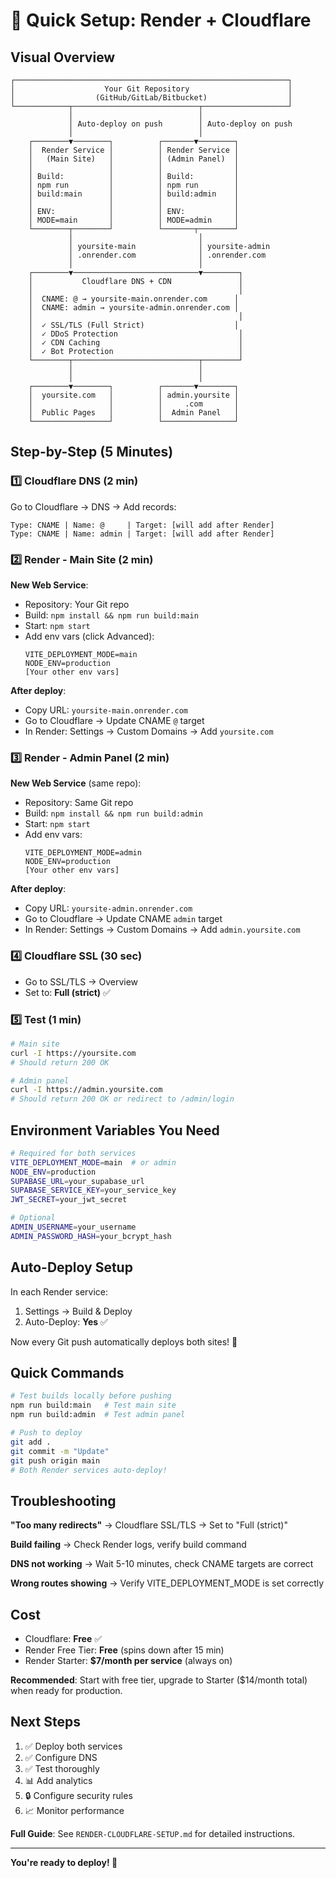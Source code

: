 # 🚀 Quick Setup: Render + Cloudflare

## Visual Overview

```
┌─────────────────────────────────────────────────────────────┐
│                    Your Git Repository                      │
│                  (GitHub/GitLab/Bitbucket)                  │
└────────────┬────────────────────────────┬───────────────────┘
             │                            │
             │ Auto-deploy on push        │ Auto-deploy on push
             │                            │
    ┌────────▼────────┐          ┌───────▼────────┐
    │  Render Service │          │ Render Service │
    │   (Main Site)   │          │ (Admin Panel)  │
    │                 │          │                │
    │ Build:          │          │ Build:         │
    │ npm run         │          │ npm run        │
    │ build:main      │          │ build:admin    │
    │                 │          │                │
    │ ENV:            │          │ ENV:           │
    │ MODE=main       │          │ MODE=admin     │
    └────────┬────────┘          └───────┬────────┘
             │                            │
             │ yoursite-main              │ yoursite-admin
             │ .onrender.com              │ .onrender.com
             │                            │
    ┌────────▼────────────────────────────▼────────┐
    │           Cloudflare DNS + CDN               │
    │                                              │
    │  CNAME: @ → yoursite-main.onrender.com      │
    │  CNAME: admin → yoursite-admin.onrender.com │
    │                                              │
    │  ✓ SSL/TLS (Full Strict)                    │
    │  ✓ DDoS Protection                           │
    │  ✓ CDN Caching                               │
    │  ✓ Bot Protection                            │
    └────────┬────────────────────────────┬────────┘
             │                            │
             │                            │
    ┌────────▼────────┐          ┌───────▼────────┐
    │  yoursite.com   │          │ admin.yoursite │
    │                 │          │     .com       │
    │  Public Pages   │          │  Admin Panel   │
    └─────────────────┘          └────────────────┘
```

## Step-by-Step (5 Minutes)

### 1️⃣ Cloudflare DNS (2 min)

Go to Cloudflare → DNS → Add records:

```
Type: CNAME | Name: @     | Target: [will add after Render]
Type: CNAME | Name: admin | Target: [will add after Render]
```

### 2️⃣ Render - Main Site (2 min)

**New Web Service**:
- Repository: Your Git repo
- Build: `npm install && npm run build:main`
- Start: `npm start`
- Add env vars (click Advanced):
  ```
  VITE_DEPLOYMENT_MODE=main
  NODE_ENV=production
  [Your other env vars]
  ```

**After deploy**:
- Copy URL: `yoursite-main.onrender.com`
- Go to Cloudflare → Update CNAME `@` target
- In Render: Settings → Custom Domains → Add `yoursite.com`

### 3️⃣ Render - Admin Panel (2 min)

**New Web Service** (same repo):
- Repository: Same Git repo
- Build: `npm install && npm run build:admin`
- Start: `npm start`
- Add env vars:
  ```
  VITE_DEPLOYMENT_MODE=admin
  NODE_ENV=production
  [Your other env vars]
  ```

**After deploy**:
- Copy URL: `yoursite-admin.onrender.com`
- Go to Cloudflare → Update CNAME `admin` target
- In Render: Settings → Custom Domains → Add `admin.yoursite.com`

### 4️⃣ Cloudflare SSL (30 sec)

- Go to SSL/TLS → Overview
- Set to: **Full (strict)** ✅

### 5️⃣ Test (1 min)

```bash
# Main site
curl -I https://yoursite.com
# Should return 200 OK

# Admin panel
curl -I https://admin.yoursite.com
# Should return 200 OK or redirect to /admin/login
```

## Environment Variables You Need

```bash
# Required for both services
VITE_DEPLOYMENT_MODE=main  # or admin
NODE_ENV=production
SUPABASE_URL=your_supabase_url
SUPABASE_SERVICE_KEY=your_service_key
JWT_SECRET=your_jwt_secret

# Optional
ADMIN_USERNAME=your_username
ADMIN_PASSWORD_HASH=your_bcrypt_hash
```

## Auto-Deploy Setup

In each Render service:
1. Settings → Build & Deploy
2. Auto-Deploy: **Yes** ✅

Now every Git push automatically deploys both sites! 🎉

## Quick Commands

```bash
# Test builds locally before pushing
npm run build:main   # Test main site
npm run build:admin  # Test admin panel

# Push to deploy
git add .
git commit -m "Update"
git push origin main
# Both Render services auto-deploy!
```

## Troubleshooting

**"Too many redirects"**
→ Cloudflare SSL/TLS → Set to "Full (strict)"

**Build failing**
→ Check Render logs, verify build command

**DNS not working**
→ Wait 5-10 minutes, check CNAME targets are correct

**Wrong routes showing**
→ Verify VITE_DEPLOYMENT_MODE is set correctly

## Cost

- Cloudflare: **Free** ✅
- Render Free Tier: **Free** (spins down after 15 min)
- Render Starter: **$7/month per service** (always on)

**Recommended**: Start with free tier, upgrade to Starter ($14/month total) when ready for production.

## Next Steps

1. ✅ Deploy both services
2. ✅ Configure DNS
3. ✅ Test thoroughly
4. 📊 Add analytics
5. 🔒 Configure security rules
6. 📈 Monitor performance

**Full Guide**: See `RENDER-CLOUDFLARE-SETUP.md` for detailed instructions.

---

**You're ready to deploy! 🚀**
